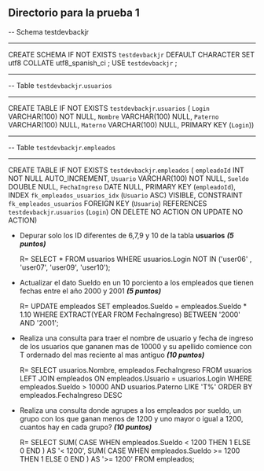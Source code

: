 ## Directorio para la prueba 1 ##

-- Schema testdevbackjr
-- -----------------------------------------------------
CREATE SCHEMA IF NOT EXISTS `testdevbackjr` DEFAULT CHARACTER SET utf8 COLLATE utf8_spanish_ci ;
USE `testdevbackjr` ;

-- -----------------------------------------------------
-- Table `testdevbackjr`.`usuarios`
-- -----------------------------------------------------
CREATE TABLE IF NOT EXISTS `testdevbackjr`.`usuarios` (
  `Login` VARCHAR(100) NOT NULL,
  `Nombre` VARCHAR(100) NULL,
  `Paterno` VARCHAR(100) NULL,
  `Materno` VARCHAR(100) NULL,
  PRIMARY KEY (`Login`))

-- -----------------------------------------------------
-- Table `testdevbackjr`.`empleados`
-- -----------------------------------------------------
CREATE TABLE IF NOT EXISTS `testdevbackjr`.`empleados` (
  `empleadoId` INT NOT NULL AUTO_INCREMENT,
  `Usuario` VARCHAR(100) NOT NULL,
  `Sueldo` DOUBLE NULL,
  `FechaIngreso` DATE NULL,
  PRIMARY KEY (`empleadoId`),
  INDEX `fk_empleados_usuarios_idx` (`Usuario` ASC) VISIBLE,
  CONSTRAINT `fk_empleados_usuarios`
    FOREIGN KEY (`Usuario`)
    REFERENCES `testdevbackjr`.`usuarios` (`Login`)
    ON DELETE NO ACTION
    ON UPDATE NO ACTION)

* Depurar solo los ID diferentes de 6,7,9 y 10  de la tabla  **usuarios** **_(5 puntos)_**

	R= 
		SELECT 
			*
		FROM usuarios
		WHERE
			usuarios.Login NOT IN ('user06' , 'user07', 'user09', 'user10');

* Actualizar el dato Sueldo en un 10 porciento a los empleados que tienen fechas entre el año 2000 y 2001 **_(5 puntos)_**

	R= 
		UPDATE empleados SET 
			empleados.Sueldo = empleados.Sueldo * 1.10
		WHERE EXTRACT(YEAR FROM FechaIngreso) BETWEEN '2000' AND '2001';

* Realiza una consulta para traer el nombre de usuario y fecha de ingreso de los usuarios que gananen mas de 10000 y su apellido comience con T ordernado del mas reciente al mas antiguo **_(10 puntos)_**

	R=
		SELECT
			usuarios.Nombre,
			empleados.FechaIngreso
		FROM usuarios
		LEFT JOIN empleados
			ON empleados.Usuario = usuarios.Login
		WHERE 
			empleados.Sueldo > 10000 AND usuarios.Paterno LIKE 'T%' 
		ORDER BY 
			empleados.FechaIngreso DESC


* Realiza una consulta donde agrupes a los empleados por sueldo, un grupo con los que ganan menos de 1200 y uno mayor o igual a 1200, cuantos hay en cada grupo? **_(10 puntos)_**

	R=
		SELECT
			SUM(
				CASE 
					WHEN empleados.Sueldo < 1200 THEN 1 ELSE 0
				END
			) AS '< 1200',
			SUM(
				CASE 
					WHEN empleados.Sueldo >= 1200 THEN 1 ELSE 0
				END
			) AS '>= 1200'
		FROM empleados;
